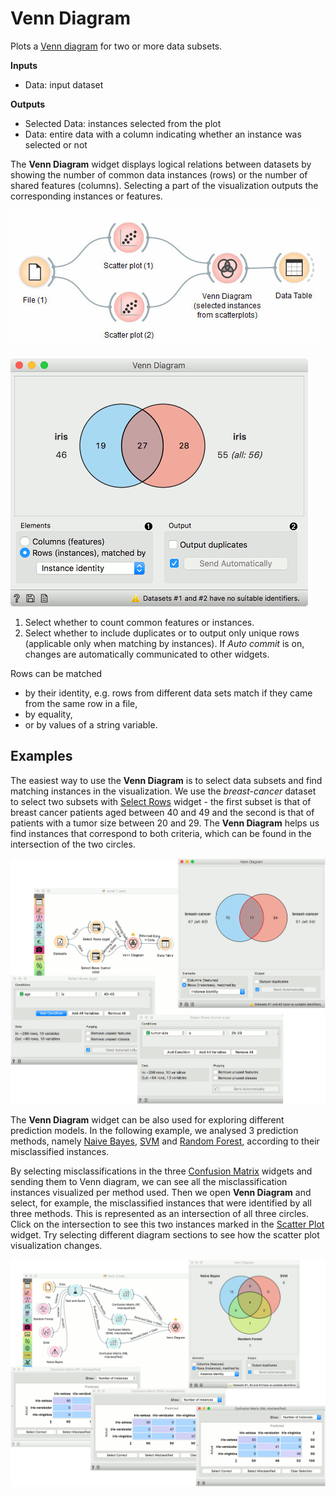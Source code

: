 Venn Diagram
============

Plots a [Venn diagram](http://en.wikipedia.org/wiki/Venn_diagram) for two or more data subsets.

**Inputs**

- Data: input dataset

**Outputs**

- Selected Data: instances selected from the plot
- Data: entire data with a column indicating whether an instance was selected or not

The **Venn Diagram** widget displays logical relations between datasets by showing the number of common data instances (rows) or the number of shared features (columns). Selecting a part of the visualization outputs the corresponding instances or features.

![](images/venn-workflow.png)

![](images/VennDiagram-stamped.png)

1. Select whether to count common features or instances.
2. Select whether to include duplicates or to output only unique rows (applicable only when matching by instances). If *Auto commit* is on, changes are automatically communicated to other widgets.

Rows can be matched
- by their identity, e.g. rows from different data sets match if they came from the same row in a file,
- by equality,
- or by values of a string variable.

Examples
--------

The easiest way to use the **Venn Diagram** is to select data subsets and find matching instances in the visualization. We use the *breast-cancer* dataset to select two subsets with [Select Rows](../data/selectrows.md) widget - the first subset is that of breast cancer patients aged between 40 and 49 and the second is that of patients with a tumor size between 20 and 29. The **Venn Diagram** helps us find instances that correspond to both criteria, which can be found in the intersection of the two circles.

![](images/VennDiagram-Example1.png)

The **Venn Diagram** widget can be also used for exploring different prediction models. In the following example, we analysed 3 prediction methods, namely [Naive Bayes](../model/naivebayes.md), [SVM](../model/svm.md) and [Random Forest](../model/randomforest.md), according to their misclassified instances.

By selecting misclassifications in the three [Confusion Matrix](../evaluate/confusionmatrix.md) widgets and sending them to Venn diagram, we can see all the misclassification instances visualized per method used. Then we open **Venn Diagram** and select, for example, the misclassified instances that were identified by all three methods. This is represented as an intersection of all three circles. Click on the intersection to see this two instances marked in the [Scatter Plot](../visualize/scatterplot.md) widget. Try selecting different diagram sections to see how the scatter plot visualization changes.

![](images/VennDiagram-Example2.png)
